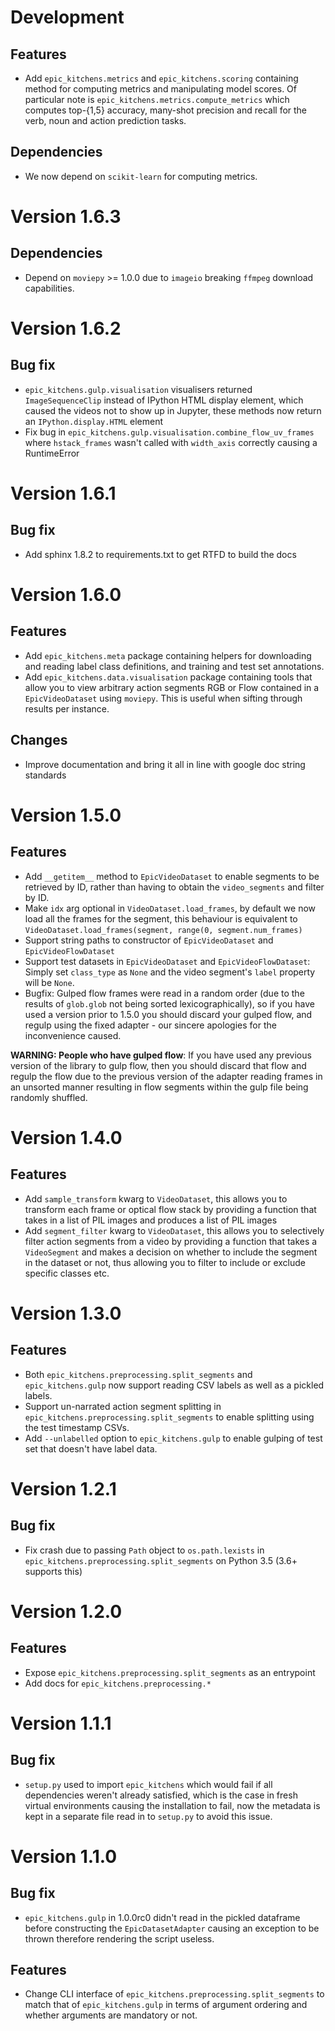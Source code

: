 # Development

## Features

* Add `epic_kitchens.metrics` and `epic_kitchens.scoring` containing method for
  computing metrics and manipulating model scores. Of particular note is
  `epic_kitchens.metrics.compute_metrics` which computes top-{1,5} accuracy,
  many-shot precision and recall for the verb, noun and action prediction tasks.

## Dependencies

* We now depend on `scikit-learn` for computing metrics.

# Version 1.6.3

## Dependencies
* Depend on `moviepy` >= 1.0.0 due to `imageio` breaking `ffmpeg` download
  capabilities.


# Version 1.6.2

## Bug fix

* `epic_kitchens.gulp.visualisation` visualisers returned `ImageSequenceClip`
  instead of IPython HTML display element, which caused the videos not to show
  up in Jupyter, these methods now return an `IPython.display.HTML` element
* Fix bug in `epic_kitchens.gulp.visualisation.combine_flow_uv_frames` where
  `hstack_frames` wasn't called with `width_axis` correctly causing a
  RuntimeError

# Version 1.6.1

## Bug fix

* Add sphinx 1.8.2 to requirements.txt to get RTFD to build the docs

# Version 1.6.0

## Features

* Add `epic_kitchens.meta` package containing helpers for downloading and reading
  label class definitions, and training and test set annotations.
* Add `epic_kitchens.data.visualisation` package containing tools that allow you
  to view arbitrary action segments RGB or Flow contained in a `EpicVideoDataset`
  using `moviepy`. This is useful when sifting through results per instance.

## Changes
* Improve documentation and bring it all in line with google doc string
  standards

# Version 1.5.0

## Features

* Add `__getitem__` method to `EpicVideoDataset` to enable segments to be
  retrieved by ID, rather than having to obtain the `video_segments` and filter
  by ID.
* Make `idx` arg optional in `VideoDataset.load_frames`, by default we now load
  all the frames for the segment, this behaviour is equivalent to
  `VideoDataset.load_frames(segment, range(0, segment.num_frames)`
* Support string paths to constructor of `EpicVideoDataset` and `EpicVideoFlowDataset`
* Support test datasets in `EpicVideoDataset` and `EpicVideoFlowDataset`: Simply set
  `class_type` as `None` and the video segment's `label` property will be `None`.
* Bugfix: Gulped flow frames were read in a random order (due to the results of
  `glob.glob` not being sorted lexicographically), so if you have used a version
  prior to 1.5.0 you should discard your gulped flow, and regulp using the fixed
  adapter - our sincere apologies for the inconvenience caused.

**WARNING: People who have gulped flow**:
If you have used any previous version of the library to gulp flow,
then you should discard that flow and regulp the flow due to the previous
version of the adapter reading frames in an unsorted manner resulting in
flow segments within the gulp file being randomly shuffled.


# Version 1.4.0

## Features

* Add `sample_transform` kwarg to `VideoDataset`, this allows you to
  transform each frame or optical flow stack by providing a function that takes
  in a list of PIL images and produces a list of PIL images
* Add `segment_filter` kwarg to `VideoDataset`, this allows you to selectively
  filter action segments from a video by providing a function that takes a
  `VideoSegment` and makes a decision on whether to include the segment in the
  dataset or not, thus allowing you to filter to include or exclude specific
  classes etc.

# Version 1.3.0

## Features

* Both `epic_kitchens.preprocessing.split_segments` and
  `epic_kitchens.gulp` now support reading CSV labels as well as a pickled
  labels.
* Support un-narrated action segment splitting in
  `epic_kitchens.preprocessing.split_segments` to enable splitting using the
  test timestamp CSVs.
* Add `--unlabelled` option to `epic_kitchens.gulp` to enable gulping of test
  set that doesn't have label data.


# Version 1.2.1

## Bug fix

* Fix crash due to passing `Path` object to `os.path.lexists` in
  `epic_kitchens.preprocessing.split_segments` on Python 3.5 (3.6+ supports
  this)


# Version 1.2.0

## Features

* Expose `epic_kitchens.preprocessing.split_segments` as an entrypoint
* Add docs for `epic_kitchens.preprocessing.*`


# Version 1.1.1

## Bug fix

* `setup.py` used to import `epic_kitchens` which would fail if all dependencies
  weren't already satisfied, which is the case in fresh virtual environments
  causing the installation to fail, now the metadata is kept in a separate file
  read in to `setup.py` to avoid this issue.


# Version 1.1.0

## Bug fix

* `epic_kitchens.gulp` in 1.0.0rc0 didn't read in the pickled dataframe before
  constructing the `EpicDatasetAdapter` causing an exception to be thrown
  therefore rendering the script useless.

## Features

* Change CLI interface of `epic_kitchens.preprocessing.split_segments` to match
  that of `epic_kitchens.gulp` in terms of argument ordering and whether
  arguments are mandatory or not.
